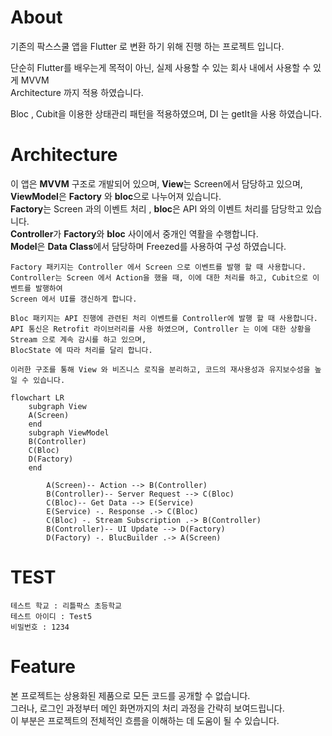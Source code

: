 # About

기존의 팍스스쿨 앱을 Flutter 로 변환 하기 위해 진행 하는 프로젝트 입니다. <br>

단순히 Flutter를 배우는게 목적이 아닌, 실제 사용할 수 있는 회사 내에서 사용할 수 있게 MVVM <br> 
Architecture 까지 적용 하였습니다.

Bloc , Cubit을 이용한 상태관리 패턴을 적용하였으며, DI 는 getIt을 사용 하였습니다. 


# Architecture
이 앱은 **MVVM** 구조로 개발되어 있으며, **View**는 Screen에서 담당하고 있으며, <br>
**ViewModel**은 **Factory** 와 **bloc**으로 나누어져 있습니다.<br>
**Factory**는 Screen 과의 이벤트 처리 , **bloc**은 API 와의 이벤트 처리를 담당학고 있습니다.<br>
**Controller**가 **Factory**와 **bloc** 사이에서 중개인 역활을 수행합니다.<br>
**Model**은 **Data Class**에서 담당하며 Freezed를 사용하여 구성 하였습니다. 

    Factory 패키지는 Controller 에서 Screen 으로 이벤트를 발행 할 때 사용합니다. 
    Controller는 Screen 에서 Action을 했을 때, 이에 대한 처리를 하고, Cubit으로 이벤트를 발행하여 
    Screen 에서 UI를 갱신하게 합니다. 

    Bloc 패키지는 API 진행에 관련된 처리 이벤트를 Controller에 발행 할 때 사용합니다.
    API 통신은 Retrofit 라이브러리를 사용 하였으며, Controller 는 이에 대한 상황을 Stream 으로 계속 감시를 하고 있으며,
    BlocState 에 따라 처리를 달리 합니다. 

    이러한 구조를 통해 View 와 비즈니스 로직을 분리하고, 코드의 재사용성과 유지보수성을 높일 수 있습니다.
    
~~~ mermaid
flowchart LR
    subgraph View
    A(Screen)
    end
    subgraph ViewModel
    B(Controller)
    C(Bloc)
    D(Factory)
    end

        A(Screen)-- Action --> B(Controller)
        B(Controller)-- Server Request --> C(Bloc)
        C(Bloc)-- Get Data --> E(Service)
        E(Service) -. Response .-> C(Bloc)
        C(Bloc) -. Stream Subscription .-> B(Controller)
        B(Controller)-- UI Update --> D(Factory)
        D(Factory) -. BlucBuilder .-> A(Screen)
~~~

# TEST
    테스트 학교 : 리틀팍스 초등학교
    테스트 아이디 : Test5
    비밀번호 : 1234

# Feature
본 프로젝트는 상용화된 제품으로 모든 코드를 공개할 수 없습니다.<br>
그러나, 로그인 과정부터 메인 화면까지의 처리 과정을 간략히 보여드립니다.<br>
이 부분은 프로젝트의 전체적인 흐름을 이해하는 데 도움이 될 수 있습니다.
